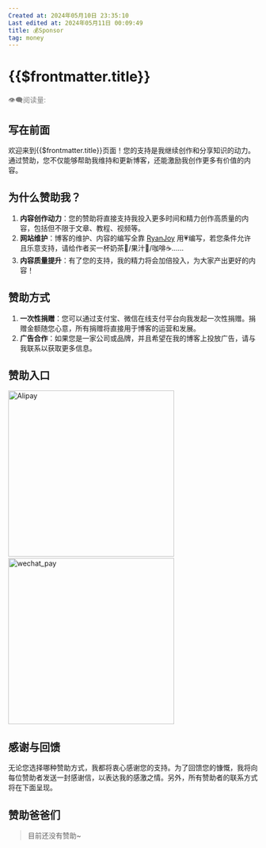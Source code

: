 ```yaml
---
Created at: 2024年05月10日 23:35:10
Last edited at: 2024年05月11日 00:09:49
title: 💰Sponsor
tag: money
---
```

# {{$frontmatter.title}}

<div class="flex gap-[4px] items-center" style="color:gray;font-size:14px;">
  👁️‍🗨️阅读量: <span id="busuanzi_container_page_pv">
    <span id="busuanzi_value_page_pv" />
  </span>
</div>

## 写在前面
欢迎来到{{$frontmatter.title}}页面！您的支持是我继续创作和分享知识的动力。通过赞助，您不仅能够帮助我维持和更新博客，还能激励我创作更多有价值的内容。
## 为什么赞助我？
1. **内容创作动力**：您的赞助将直接支持我投入更多时间和精力创作高质量的内容，包括但不限于文章、教程、视频等。
2. **网站维护**：博客的维护、内容的编写全靠 [RyanJoy](./index) 用💗编写，若您条件允许且乐意支持，请给作者买一杯奶茶🧋/果汁🍹/咖啡☕️……
3. **内容质量提升**：有了您的支持，我的精力将会加倍投入，为大家产出更好的内容！
## 赞助方式
1. **一次性捐赠**：您可以通过支付宝、微信在线支付平台向我发起一次性捐赠。捐赠金额随您心意，所有捐赠将直接用于博客的运营和发展。
2. **广告合作**：如果您是一家公司或品牌，并且希望在我的博客上投放广告，请与我联系以获取更多信息。
## 赞助入口
<p>
  <img src="/about_me/alipay.jpg" alt="Alipay" style="display:inline-block; width:335px;"/>&nbsp;
  <img src="/about_me/wechat_pay.png" alt="wechat_pay" style="display:inline-block;width:335px;"/>
</p>

## 感谢与回馈
无论您选择哪种赞助方式，我都将衷心感谢您的支持。为了回馈您的慷慨，我将向每位赞助者发送一封感谢信，以表达我的感激之情。另外，所有赞助者的联系方式将在下面呈现。

## 赞助爸爸们
> 目前还没有赞助~